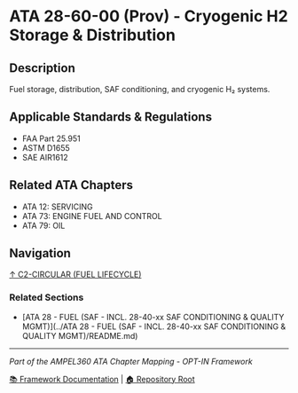 # ATA 28-60-00 (Prov) - Cryogenic H2 Storage & Distribution

## Description

Fuel storage, distribution, SAF conditioning, and cryogenic H₂ systems.

## Applicable Standards & Regulations

- FAA Part 25.951
- ASTM D1655
- SAE AIR1612

## Related ATA Chapters

- ATA 12: SERVICING
- ATA 73: ENGINE FUEL AND CONTROL
- ATA 79: OIL

## Navigation

[↑ C2-CIRCULAR (FUEL LIFECYCLE)](../README.md)

### Related Sections

- [ATA 28 - FUEL (SAF - INCL. 28-40-xx SAF CONDITIONING & QUALITY MGMT)](../ATA 28 - FUEL (SAF - INCL. 28-40-xx SAF CONDITIONING & QUALITY MGMT)/README.md)

---

*Part of the AMPEL360 ATA Chapter Mapping - OPT-IN Framework*

[📚 Framework Documentation](../../README.md) | [🏠 Repository Root](../../../README.md)
